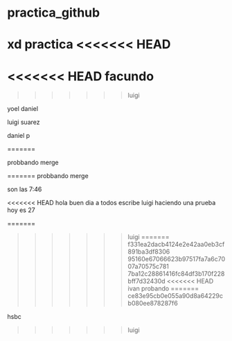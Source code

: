 # practica_github
xd practica
<<<<<<< HEAD
=======
<<<<<<< HEAD
facundo
=======
>>>>>>> luigi

yoel daniel

luigi suarez

daniel p

=======



probbando merge

=======
probbando merge

son las 7:46

<<<<<<< HEAD
hola buen dia a todos escribe luigi haciendo una prueba  hoy es 27

=======
>>>>>>> luigi
=======
>>>>>>> f331ea2dacb4124e2e42aa0eb3cf891ba3df8306
>>>>>>> 95160e67066623b97517fa7a6c7007a70575c781
>>>>>>> 7ba12c28861416fc84df3b170f228bff7d32430d
<<<<<<< HEAD
ivan probando
=======
>>>>>>> ce83e95cb0e055a90d8a64229cb080ee878287f6

hsbc
>>>>>>> luigi
